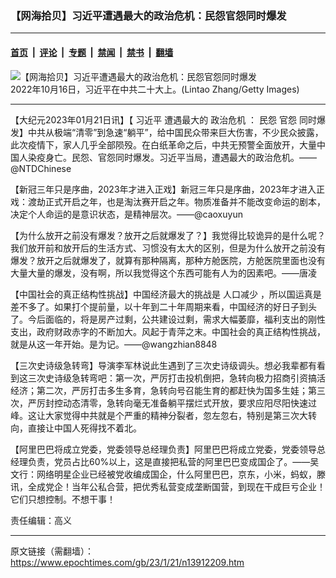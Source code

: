 ### 【网海拾贝】习近平遭遇最大的政治危机：民怨官怨同时爆发

---

#### [首页](../../../..?n13912209) &nbsp;|&nbsp; [评论](../../../../../epoch-comment?n13912209) &nbsp;|&nbsp; [专题](../../../../../epoch-special?n13912209) &nbsp;|&nbsp; [禁闻](../../../../../epoch-news?n13912209) &nbsp;|&nbsp; [禁书](../../../../../books?n13912209) &nbsp;|&nbsp; [翻墙](https://github.com/gfw-breaker/nogfw/blob/master/README.md?n13912209)


<div><img alt="【网海拾贝】习近平遭遇最大的政治危机：民怨官怨同时爆发" class="attachment-djy_600_400 size-djy_600_400 wp-post-image" src="https://i.epochtimes.com/assets/uploads/2023/01/id13906719-GettyImages-1433740916_light_cut-600x400.jpg"/>
<div class="caption">
 2022年10月16日，习近平在中共二十大上。(Lintao Zhang/Getty Images)
</div></div><hr/><div class="post_content" id="artbody" itemprop="articleBody">
 <!-- article content begin -->
 <p>
  【大纪元2023年01月21日讯】【
  <ok href="https://www.epochtimes.com/gb/tag/%E4%B9%A0%E8%BF%91%E5%B9%B3.html">
   习近平
  </ok>
  遭遇最大的
  <ok href="https://www.epochtimes.com/gb/tag/%E6%94%BF%E6%B2%BB%E5%8D%B1%E6%9C%BA.html">
   政治危机
  </ok>
  ：
  <ok href="https://www.epochtimes.com/gb/tag/%E6%B0%91%E6%80%A8.html">
   民怨
  </ok>
  <ok href="https://www.epochtimes.com/gb/tag/%E5%AE%98%E6%80%A8.html">
   官怨
  </ok>
  同时爆发】中共从极端“清零”到急速“躺平”，给中国民众带来巨大伤害，不少民众披露，此次疫情下，家人几乎全部陨殁。在白纸革命之后，中共无预警全面放开，大量中国人染疫身亡。民怨、官怨同时爆发。习近平当局，遭遇最大的政治危机。——@NTDChinese
 </p>
 <p>
  【新冠三年只是序曲，2023年才进入正戏】新冠三年只是序曲，2023年才进入正戏：渡劫正式开启之年，也是淘汰赛开启之年。物质准备并不能改变命运的剧本，决定个人命运的是意识状态，是精神层次。——@caoxuyun
 </p>
 <p>
  【为什么放开之前没有爆发？放开之后就爆发了？】我觉得比较诡异的是什么呢？我们放开前和放开后的生活方式、习惯没有太大的区别，但是为什么放开之前没有爆发？放开之后就爆发了，就算有那种隔离，那种方舱医院，方舱医院里面也没有大量大量的爆发，没有啊，所以我觉得这个东西可能有人为的因素吧。——唐凌
 </p>
 <p>
  【中国社会的真正结构性挑战】中国经济最大的挑战是
  <ok href="https://www.epochtimes.com/gb/tag/%E4%BA%BA%E5%8F%A3%E5%87%8F%E5%B0%91.html">
   人口减少
  </ok>
  ，所以国运真是差不多了。如果打个提前量，以十年到二十年周期来看，中国经济的好日子到头了。今后面临的，将是房产过剩，公共建设过剩，需求大幅萎靡，福利支出的刚性支出，政府财政赤字的不断加大。风起于青萍之末。中国社会的真正结构性挑战，就是从这一年开始。是为记。——@wangzhian8848
 </p>
 <p>
  【三次史诗级急转弯】导演李军林说此生遇到了三次史诗级调头。想必我辈都有看到这三次史诗级急转弯吧：第一次，严厉打击投机倒把，急转向极力招商引资搞活经济；第二次，严厉打击多生多育，急转向号召能生育的都赶快为国多生娃；第三次，严厉封控动态清零，急转向毫无准备躺平摆烂式开放，要求应阳尽阳快速过峰。这让大家觉得中共就是个严重的精神分裂者，忽左忽右，特别是第三次大转向，直接让中国人死得找不着北。
 </p>
 <p>
  【阿里巴巴将成立党委，党委领导总经理负责】阿里巴巴将成立党委，党委领导总经理负责，党员占比60%以上，这是直接把私营的阿里巴巴变成国企了。——吴文行：网络明星企业已经被党收编成国企，什么阿里巴巴，京东，小米，蚂蚁，滕讯，全成党企！当年公私合营，把优秀私营变成垄断国营，到现在干成巨亏企业！它们只想控制。不想干事！
 </p>
 <p>
  责任编辑：高义
 </p>
 <!-- article content end -->
 <div id="below_article_ad">
 </div>
</div>


---

原文链接（需翻墙）：https://www.epochtimes.com/gb/23/1/21/n13912209.htm